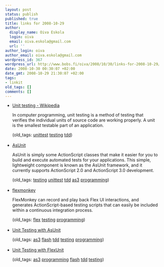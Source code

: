 ```yaml
---
layout: post
status: publish
published: true
title: links for 2008-10-29
author:
  display_name: Oiva Eskola
  login: oiva
  email: oiva.eskola@gmail.com
  url: ''
author_login: oiva
author_email: oiva.eskola@gmail.com
wordpress_id: 367
wordpress_url: http://www.bobs.fi/oiva/2008/10/30/links-for-2008-10-29/
date: 2008-10-30 00:30:07 +02:00
date_gmt: 2008-10-29 21:30:07 +02:00
tags:
- linkit
old_tags: []
comments: []
---
```

<ul class="delicious">
<li>
<div class="delicious-link"><a href="http://en.wikipedia.org/wiki/Unit_test">Unit testing - Wikipedia</a></div></p>
<div class="delicious-extended">In computer programming, unit testing is a method of testing that verifies the individual units of source code are working properly. A unit is the smallest testable part of an application.</div></p>
<div class="delicious-tags">(old_tags: <a href="http://delicious.com/oiva/unittest">unittest</a> <a href="http://delicious.com/oiva/testing">testing</a> <a href="http://delicious.com/oiva/tdd">tdd</a>)</div><br />
            </li>
<li>
<div class="delicious-link"><a href="http://www.asunit.org/">AsUnit</a></div></p>
<div class="delicious-extended">AsUnit is simply some ActionScript classes that make it easier for you to build and execute automated tests for your applications. This simple, lightweight component is known as the AsUnit framework, and it currently supports ActionScript 2.0 and ActionScript 3.0 development.</div></p>
<div class="delicious-tags">(old_tags: <a href="http://delicious.com/oiva/testing">testing</a> <a href="http://delicious.com/oiva/unittest">unittest</a> <a href="http://delicious.com/oiva/tdd">tdd</a> <a href="http://delicious.com/oiva/as3">as3</a> <a href="http://delicious.com/oiva/programming">programming</a>)</div><br />
            </li>
<li>
<div class="delicious-link"><a href="http://code.google.com/p/flexmonkey/">flexmonkey</a></div></p>
<div class="delicious-extended">FlexMonkey can record and play back Flex UI interactions, and generates ActionScript-based testing scripts that can easily be included within a continuous integration process.</div></p>
<div class="delicious-tags">(old_tags: <a href="http://delicious.com/oiva/flex">flex</a> <a href="http://delicious.com/oiva/testing">testing</a> <a href="http://delicious.com/oiva/programming">programming</a>)</div><br />
            </li>
<li>
<div class="delicious-link"><a href="http://www.insideria.com/2008/09/unit-testing-with-asunit.html">Unit Testing with AsUnit</a></div></p>
<div class="delicious-tags">(old_tags: <a href="http://delicious.com/oiva/as3">as3</a> <a href="http://delicious.com/oiva/flash">flash</a> <a href="http://delicious.com/oiva/tdd">tdd</a> <a href="http://delicious.com/oiva/testing">testing</a> <a href="http://delicious.com/oiva/programming">programming</a>)</div><br />
            </li>
<li>
<div class="delicious-link"><a href="http://www.insideria.com/2008/04/unit-testing-with-flexunit-1.html">Unit Testing with FlexUnit</a></div></p>
<div class="delicious-tags">(old_tags: <a href="http://delicious.com/oiva/as3">as3</a> <a href="http://delicious.com/oiva/programming">programming</a> <a href="http://delicious.com/oiva/flash">flash</a> <a href="http://delicious.com/oiva/tdd">tdd</a> <a href="http://delicious.com/oiva/testing">testing</a>)</div><br />
            </li></ul>
